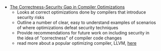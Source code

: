 - [The Correctness-Security Gap in Compiler Optimizations](https://doi.org/10.1109/SPW.2015.33)
  - Looks at correct optimizations done by compilers that introduce security risks
  - Outline a number of clear, easy to understand examples of scenarios of where optimizations defeat security techniques
  - Provide recommendations for future work on including security in the idea of "correctness" of compiler code changes
  - read more about a popular optimizing compiler, LLVM, [here](https://llvm.org/)

